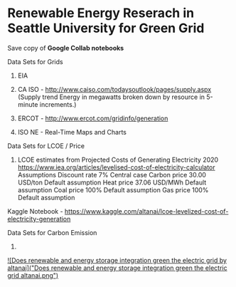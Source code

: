 # Renewable Energy Reserach in Seattle University for Green Grid

Save copy of  **Google Collab notebooks**

Data Sets for Grids

1. EIA 

2. CA ISO - http://www.caiso.com/todaysoutlook/pages/supply.aspx (Supply trend
Energy in megawatts broken down by resource in 5-minute increments.)

3. ERCOT - http://www.ercot.com/gridinfo/generation 

5. ISO NE - Real-Time Maps and Charts 

Data Sets for LCOE / Price

1. LCOE estimates from Projected Costs of Generating Electricity 2020
 https://www.iea.org/articles/levelised-cost-of-electricity-calculator 
Assumptions 
Discount rate 7% Central case
Carbon price 30.00 USD/ton Default assumption
Heat price 37.06 USD/MWh Default assumption
Coal price 100% Default assumption
Gas price 100% Default assumption

Kaggle Notebook - https://www.kaggle.com/altanai/lcoe-levelized-cost-of-electricity-generation 

Data Sets for Carbon Emission 

1. 


[![Does renewable and energy storage integration green the electric grid by altanai]("Does renewable and energy storage integration green the electric grid altanai.png")](https://vimeo.com/674315507)
